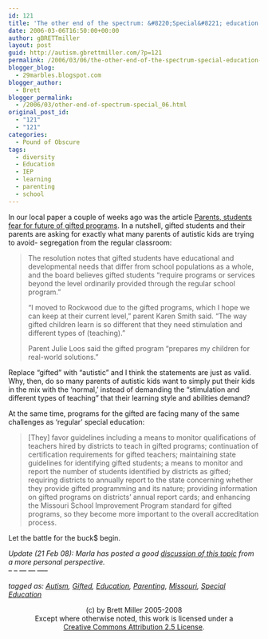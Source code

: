 ```yaml
---
id: 121
title: 'The other end of the spectrum: &#8220;Special&#8221; education for gifted kids'
date: 2006-03-06T16:50:00+00:00
author: gBRETTmiller
layout: post
guid: http://autism.gbrettmiller.com/?p=121
permalink: /2006/03/06/the-other-end-of-the-spectrum-special-education-for-gifted-kids/
blogger_blog:
  - 29marbles.blogspot.com
blogger_author:
  - Brett
blogger_permalink:
  - /2006/03/other-end-of-spectrum-special_06.html
original_post_id:
  - "121"
  - "121"
categories:
  - Pound of Obscure
tags:
  - diversity
  - Education
  - IEP
  - learning
  - parenting
  - school
---
```

In our local paper a couple of weeks ago was the article [Parents, students fear for future of gifted programs](http://www.stltoday.com/stltoday/neighborhoods/stories.nsf/news/story/5416DB2406093DA28625711C007201EF?OpenDocument&highlight=2%2C%22gifted%22). In a nutshell, gifted students and their parents are asking for exactly what many parents of autistic kids are trying to avoid- segregation from the regular classroom:

> The resolution notes that gifted students have educational and developmental needs that differ from school populations as a whole, and the board believes gifted students &#8220;require programs or services beyond the level ordinarily provided through the regular school program.&#8221;
> 
> &#8220;I moved to Rockwood due to the gifted programs, which I hope we can keep at their current level,&#8221; parent Karen Smith said. &#8220;The way gifted children learn is so different that they need stimulation and different types of (teaching).&#8221;
> 
> Parent Julie Loos said the gifted program &#8220;prepares my children for real-world solutions.&#8221;

Replace &#8220;gifted&#8221; with &#8220;autistic&#8221; and I think the statements are just as valid. Why, then, do so many parents of autistic kids want to simply put their kids in the mix with the &#8216;normal,&#8217; instead of demanding the &#8220;stimulation and different types of teaching&#8221; that their learning style and abilities demand?

At the same time, programs for the gifted are facing many of the same challenges as &#8216;regular&#8217; special education:

> [They] favor guidelines including a means to monitor qualifications of teachers hired by districts to teach in gifted programs; continuation of certification requirements for gifted teachers; maintaining state guidelines for identifying gifted students; a means to monitor and report the number of students identified by districts as gifted; requiring districts to annually report to the state concerning whether they provide gifted programming and its nature; providing information on gifted programs on districts&#8217; annual report cards; and enhancing the Missouri School Improvement Program standard for gifted programs, so they become more important to the overall accreditation process.

Let the battle for the buck$ begin.

_Update (21 Feb 08): Marla has posted a good_ [_discussion of this topic_](http://marlabaltes.blogspot.com/2008/02/advocating-in-school-for-super-smart.html) _from a more personal perspective._  
_&#8211; &#8211; &#8212; &#8212; &#8212;&#8211;_

_tagged as: <a href="http://technorati.com/tag/autism" rel="tag">Autism</a>, <a href="http://technorati.com/tag/gifted" rel="tag">Gifted</a>, <a href="http://technorati.com/tag/Education" rel="tag">Education</a>, <a href="http://technorati.com/tag/parenting" rel="tag">Parenting</a>, <a href="http://technorati.com/tag/missouri" rel="tag">Missouri</a>, <a href="http://technorati.com/tag/special+education" rel="tag">Special Education</a>_

<div class="blogger-post-footer">
  <p align="center">
    (c) by Brett Miller 2005-2008<br /> Except where otherwise noted, this work is licensed under a<br /> <a href="http://creativecommons.org/licenses/by/2.5/" rel="license">Creative Commons Attribution 2.5 License</a>.
  </p>
</div>